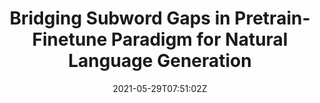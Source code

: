 ---
title: "Bridging Subword Gaps in Pretrain-Finetune Paradigm for Natural Language Generation"
authors:
- Xin Liu
- Baosong Yang
- Dayiheng Liu
- Haibo Zhang
- Weihua Luo
- Min Zhang
- Haiying Zhang
- Jinsong Su
author_notes:
- 
- 
- 
- 
- 
- 
- 
- "通讯作者"
date: "2021-05-29T07:51:02Z"
publishDate: "2025-05-29T07:51:02Z"
publication_types: ['文本生成','大模型训练']
publication: "**In Proc. of ACL 2021.** (CCF-A类)"
---